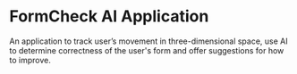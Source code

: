 # FormCheck AI Application
 
An application to track user’s movement in three-dimensional space, use AI to determine correctness of the user's form and offer suggestions for how to improve. 
